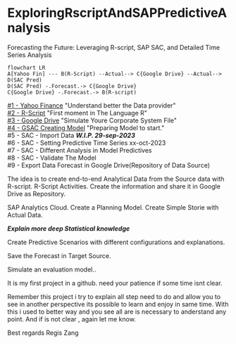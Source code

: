 # ExploringRscriptAndSAPPredictiveAnalysis
Forecasting the Future: Leveraging R-script, SAP SAC, and Detailed Time Series Analysis

```mermaid
flowchart LR
A[Yahoo Fin] --- B(R-Script) --Actual--> C{Google Drive} --Actual--> D(SAC Pred) 
D(SAC Pred) -.Forecast.-> C{Google Drive}
C{Google Drive} -.Forecast.-> B(R-script)
```
[#1 - Yahoo Finance](https://github.com/regis-zang/ExploringRscriptAndSAPPredictiveAnalysis/blob/main/1_Yahoo_Finance.md)
"Understand better the Data provider" <br>
[#2 - R-Script](https://github.com/regis-zang/ExploringRscriptAndSAPPredictiveAnalysis/blob/main/2_R_Script.md)
"First moment in The Language R" <br>
[#3 - Google Drive](https://github.com/regis-zang/ExploringRscriptAndSAPPredictiveAnalysis/blob/main/3_GoogleDrive.md)
"Simulate Youre Corporate System File" <br>
[#4 - GSAC Creating Model](https://github.com/regis-zang/ExploringRscriptAndSAPPredictiveAnalysis/blob/main/4_SAC_CreatingModel.md)
"Preparing Model to start." <br>
#5 - SAC - Import Data  <b><i>W.I.P. 29-sep-2023 </i></b> <br> 
#6 - SAC - Setting Predictive Time Series xx-oct-2023 <br>
#7 - SAC - Different Analysis in Model Predictives<br>
#8 - SAC - Validate The Model<br>
#9 - Export Data Forecast in Google Drive(Repository of Data Source)<br>

The idea is to create end-to-end Analytical Data from the Source data with R-script.
R-Script Activities.
Create the information and share it in Google Drive as Repository.

SAP Analytics Cloud.
Create a Planning Model.
Create Simple Storie with Actual Data.

<b><i>Explain more deep Statistical knowledge </i></b>

Create Predictive Scenarios with different configurations and explanations.




Save the Forecast in Target Source.

Simulate an evaluation model..

It is my first project in a github.
need your patience if some time isnt clear.

Remember this project i try to explain all step need to do and allow you to see in another perspective its possible to learn and enjoy in same time.
With this i used to better way and you see all are is necessary to anderstand any point.
And if is not clear , again let me know.


Best regards
Regis Zang


